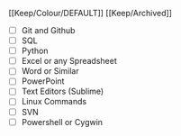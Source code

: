 [[Keep/Colour/DEFAULT]] [[Keep/Archived]] 

- [ ] Git and Github
- [ ] SQL
- [ ] Python
- [ ] Excel or any Spreadsheet
- [ ] Word or Similar
- [ ] PowerPoint
- [ ] Text Editors (Sublime)
- [ ] Linux Commands
- [ ] SVN
- [ ] Powershell or Cygwin
